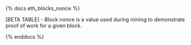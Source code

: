 {% docs eth_blocks_nonce %}

[BETA TABLE] - Block nonce is a value used during mining to demonstrate proof of work for a given block. 

{% enddocs %}